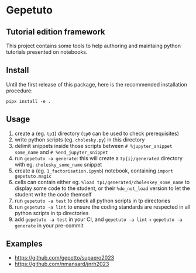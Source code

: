 # Gepetuto

## Tutorial edition framework

This project contains some tools to help authoring and maintaing python tutorials presented on notebooks.

## Install

Until the first release of this package, here is the recommended installation procedure:
```
pipx install -e .
```

## Usage

1. create a (eg. `tp1`) directory (`tp0` can be used to check prerequisites)
2. write python scripts (eg. `cholesky.py`) in this directory
3. delimit snippets inside those scripts between `# %jupyter_snippet some_name` and `# %end_jupyter_snippet`
4. run `gepetuto -a generate`: this will create a `tp{i}/generated` directory with eg. `cholesky_some_name` snippet
5. create a (eg. `1_factorisation.ipynb`) notebook, containing `import gepetuto.magic`
6. cells can contain either eg. `%load tp1/generated/choleskey_some_name` to display some code to the student, or their
   `%do_not_load` version to let the student write the code themself
7. run `gepetuto -a test` to check all python scripts in tp directories
8. run `gepetuto -a lint` to ensure the coding standards are respected in all python scripts in tp directories
9. add `gepetuto -a test` in your CI, and `gepetuto -a lint` + `gepetuto -a generate` in your pre-commit

## Examples

- https://github.com/gepetto/supaero2023
- https://github.com/nmansard/jnrh2023
